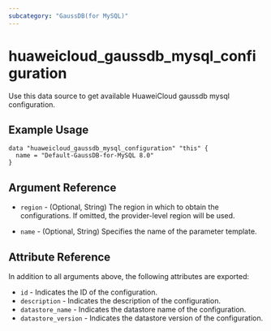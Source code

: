 ```yaml
---
subcategory: "GaussDB(for MySQL)"
---
```


# huaweicloud_gaussdb_mysql_configuration

Use this data source to get available HuaweiCloud gaussdb mysql configuration.

## Example Usage

```hcl
data "huaweicloud_gaussdb_mysql_configuration" "this" {
  name = "Default-GaussDB-for-MySQL 8.0"
}
```

## Argument Reference

* `region` - (Optional, String) The region in which to obtain the configurations. If omitted, the provider-level region
  will be used.

* `name` - (Optional, String) Specifies the name of the parameter template.

## Attribute Reference

In addition to all arguments above, the following attributes are exported:

* `id` - Indicates the ID of the configuration.
* `description` - Indicates the description of the configuration.
* `datastore_name` - Indicates the datastore name of the configuration.
* `datastore_version` - Indicates the datastore version of the configuration.
